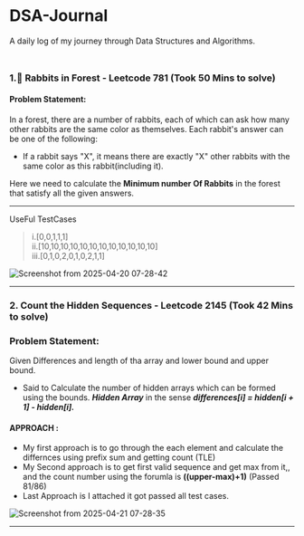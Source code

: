 # DSA-Journal
A daily log of my journey through Data Structures and Algorithms.

<p align="center">
  <img src="https://media0.giphy.com/media/TIj8cbzWYKnE9ul3ab/giphy.gif?cid=6c09b952m2v01jnc6p5njarynl6ix8mmwqikiyhpntpqxrnn&ep=v1_internal_gif_by_id&rid=giphy.gif&ct=s" 
       width="100%" height=10px" />
</p>

### 1.🐰 Rabbits in Forest - Leetcode 781 (Took 50 Mins to solve)

#### Problem Statement:
In a forest, there are a number of rabbits, each of which can ask how many other rabbits are the same color as themselves. Each rabbit's answer can be one of the following:
- If a rabbit says "X", it means there are exactly "X" other rabbits with the same color as this rabbit(including it).

Here we need to calculate the **Minimum number Of Rabbits** in the forest that satisfy all the given answers.

---

UseFul TestCases
> i.[0,0,1,1,1] <br>
> ii.[10,10,10,10,10,10,10,10,10,10,10,10] <br>
> iii.[0,1,0,2,0,1,0,2,1,1]

![Screenshot from 2025-04-20 07-28-42](https://github.com/user-attachments/assets/971c8713-9a81-432b-977c-5ac775a53c0a)

<hr>

### 2. Count the Hidden Sequences - Leetcode 2145 (Took 42 Mins to solve)

### Problem Statement:

Given Differences and length of tha array and lower bound and upper bound.
- Said to Calculate the number of hidden arrays which can be formed using the bounds. ***Hidden Array*** in the sense ***differences[i] = hidden[i + 1] - hidden[i].***
  
#### APPROACH :
- My first approach is to go through the each element and calculate the differnces using prefix sum and getting count (TLE)
- My Second approach is to get first valid sequence and get max from it,, and the count number using the forumla is **((upper-max)+1)** (Passed 81/86)
- Last Approach is I attached it got passed all test cases.

![Screenshot from 2025-04-21 07-28-35](https://github.com/user-attachments/assets/57b40e55-6f7a-4ea9-b01d-e246c118548f)

<hr>
